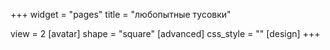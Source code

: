 +++
widget = "pages"
title = "любопытные тусовки"

view = 2
[avatar]
  shape = "square"
[advanced]
css_style = ""
[design]
+++